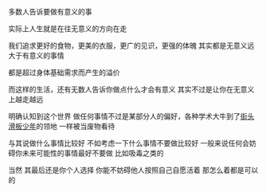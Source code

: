 多数人告诉要做有意义的事

实际上人生就是在往无意义的方向在走

我们追求更好的食物，更美的衣服，更广的见识，更强的体魄 其实都是无意义远大于有意义的事情

都是超过身体基础需求而产生的溢价

而这样的生活，还有无数人告诉你做点什么才会有意义 其实不过是让你在无意义上越走越远

明确认知到这个世界 做任何事情不过是某部分人的偏好，各种学术大牛到了[街头滑板少年](https://www.zhihu.com/search?q=%E8%A1%97%E5%A4%B4%E6%BB%91%E6%9D%BF%E5%B0%91%E5%B9%B4&search_source=Entity&hybrid_search_source=Entity&hybrid_search_extra=%7B%22sourceType%22%3A%22answer%22%2C%22sourceId%22%3A131353808%7D)的领地 一样被当废物看待

与其说做什么事情比较好 不如考虑一下什么事情不要做比较好 一般来说任何会妨碍你未来可能性的事情最好不要做 比如吸毒之类的

当然 其最后还是你个人选择 你能不妨碍他人按照自己自愿活着 那怎么着都是可以的